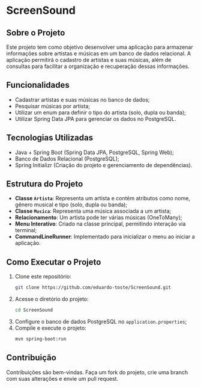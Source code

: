 # ScreenSound

## Sobre o Projeto
Este projeto tem como objetivo desenvolver uma aplicação para armazenar informações sobre artistas e músicas em um banco de dados relacional. A aplicação permitirá o cadastro de artistas e suas músicas, além de consultas para facilitar a organização e recuperação dessas informações.

## Funcionalidades
- Cadastrar artistas e suas músicas no banco de dados;
- Pesquisar músicas por artista;
- Utilizar um enum para definir o tipo do artista (solo, dupla ou banda);
- Utilizar Spring Data JPA para gerenciar os dados no PostgreSQL.

## Tecnologias Utilizadas
- Java + Spring Boot (Spring Data JPA, PostgreSQL, Spring Web);
- Banco de Dados Relacional (PostgreSQL);
- Spring Initializr (Criação do projeto e gerenciamento de dependências).

## Estrutura do Projeto
- **Classe `Artista`**: Representa um artista e contém atributos como nome, gênero musical e tipo (solo, dupla ou banda);
- **Classe `Musica`**: Representa uma música associada a um artista;
- **Relacionamento**: Um artista pode ter várias músicas (OneToMany);
- **Menu Interativo**: Criado na classe principal, permitindo interação via terminal;
- **CommandLineRunner**: Implementado para inicializar o menu ao iniciar a aplicação.

## Como Executar o Projeto
1. Clone este repositório:
   ```bash
   git clone https://github.com/eduardo-toste/ScreenSound.git
   ```
2. Acesse o diretório do projeto:
   ```bash
   cd ScreenSound
   ```
3. Configure o banco de dados PostgreSQL no `application.properties`;
4. Compile e execute o projeto:
   ```bash
   mvn spring-boot:run
   ```

## Contribuição
Contribuições são bem-vindas. Faça um fork do projeto, crie uma branch com suas alterações e envie um pull request.
